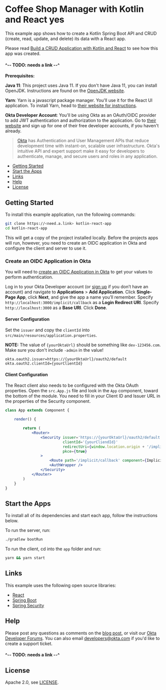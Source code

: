 # Coffee Shop Manager with Kotlin and React yes
 
This example app shows how to create a Kotlin Spring Boot API and CRUD (create, read, update, and delete) its data with a React app.

Please read [Build a CRUD Application with Kotlin and React](https://<need.a.link>) to see how this app was created.

#### ^-- TODO: needs a link --^

**Prerequisites:** 

**Java 11**: This project uses Java 11. If you don't have Java 11, you can install OpenJDK. Instructions are found on the [OpenJDK website](https://openjdk.java.net/install/).

**Yarn**: Yarn is a javascript package manager. You'll use it for the React UI application. To install Yarn, head to [their website for instructions](https://yarnpkg.com/lang/en/docs/install/#mac-stable).

**Okta Developer Account**: You'll be using Okta as an OAuth/OIDC provider to add JWT authentication and authorization to the application. Go to [their website](https://developer.okta.com/signup/) and sign up for one of their free developer accounts, if you haven't already.

> [Okta](https://developer.okta.com/) has Authentication and User Management APIs that reduce development time with instant-on, scalable user infrastructure. Okta's intuitive API and expert support make it easy for developers to authenticate, manage, and secure users and roles in any application.

* [Getting Started](#getting-started)
* [Start the Apps](#start-the-apps)
* [Links](#links)
* [Help](#help)
* [License](#license)

## Getting Started

To install this example application, run the following commands:

```bash
git clone https://<need.a.link> kotlin-react-app
cd kotlin-react-app
```

This will get a copy of the project installed locally. Before the projects apps will run, however, you need to create an OIDC application in Okta and configure the client and server to use it.

### Create an OIDC Application in Okta

You will need to [create an OIDC Application in Okta]() to get your values to perform authentication. 

Log in to your Okta Developer account (or [sign up](https://developer.okta.com/signup/) if you don’t have an account) and navigate to **Applications** > **Add Application**. Click **Single-Page App**, click **Next**, and give the app a name you’ll remember. Specify `http://localhost:3000/implicit/callback` as a **Login Redirect URI**. Specify `http://localhost:3000` as a **Base URI**. Click **Done**. 

#### Server Configuration

Set the `issuer` and copy the `clientId` into `src/main/resources/application.properties`. 

**NOTE:** The value of `{yourOktaUrl}` should be something like `dev-123456.com`. Make sure you don't include `-admin` in the value!

```properties
okta.oauth2.issuer=https://{yourOktaUrl}/oauth2/default  
okta.oauth2.clientId={yourClientId}
```

#### Client Configuration

The React client also needs to be configured with the Okta OAuth properties. Open the `src.App.js` file and look in the `App` component, toward the bottom of the module. You need to fill in your Client ID and Issuer URL in the properties of the Security component.

```jsx
class App extends Component {

    render() {

        return (
            <Router>
                <Security issuer='https://{yourOktaUrl}/oauth2/default'
                          clientId='{yourCliendId}'
                          redirectUri={window.location.origin + '/implicit/callback'}
                          pkce={true}
                >
                    <Route path='/implicit/callback' component={ImplicitCallback} />
                    <AuthWrapper />
                </Security>
            </Router>
        )
    }
}
```

## Start the Apps

To install all of its dependencies and start each app, follow the instructions below.

To run the server, run:
 
```bash
./gradlew bootRun
```

To run the client, cd into the `app` folder and run:
 
```bash
yarn && yarn start
```

## Links

This example uses the following open source libraries:

* [React](https://reactjs.org/)
* [Spring Boot](https://spring.io/projects/spring-boot)
* [Spring Security](https://spring.io/projects/spring-security)

## Help

Please post any questions as comments on the [blog post](https://need.a.link), or visit our [Okta Developer Forums](https://devforum.okta.com/). You can also email developers@okta.com if you'd like to create a support ticket.

#### ^-- TODO: needs a link --^

## License

Apache 2.0, see [LICENSE](LICENSE).
